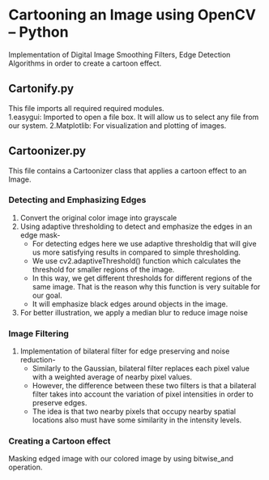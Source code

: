 
# Cartooning an Image using OpenCV – Python
Implementation of Digital Image Smoothing Filters, Edge Detection Algorithms in order to create a cartoon effect.

## Cartonify.py
This file imports all required required modules.<br/>
   1.easygui: Imported to open a file box. It will allow us to select any file from our system.
   2.Matplotlib: For visualization and plotting of images.


## Cartoonizer.py
This file contains a Cartoonizer class that applies a cartoon effect to an Image.

### Detecting and Emphasizing Edges
   1. Convert the original color image into grayscale
   2. Using adaptive thresholding to detect and emphasize the edges in an edge mask-
        + For detecting edges here we use adaptive thresholdig that will give us more satisfying results in compared to simple thresholding. 
        + We use cv2.adaptiveThreshold() function which calculates the threshold for smaller regions of the image. 
        + In this way, we get different thresholds for different regions of the same image. That is the reason why this function is very suitable for our goal.
        + It will emphasize black edges around objects in the image.
   3. For better illustration, we apply a median blur to reduce image noise

### Image Filtering
   1. Implementation of bilateral filter for edge preserving and noise reduction-
        + Similarly to the Gaussian, bilateral filter replaces each pixel value with a weighted average of nearby pixel values. 
        + However, the difference between these two filters is that a bilateral filter takes into account the variation of pixel intensities in order to preserve edges. 
        + The idea is that two nearby pixels that occupy nearby spatial locations also must have some similarity in the intensity levels.

 ### Creating a Cartoon effect
   Masking edged image with our colored image by using bitwise_and operation.
